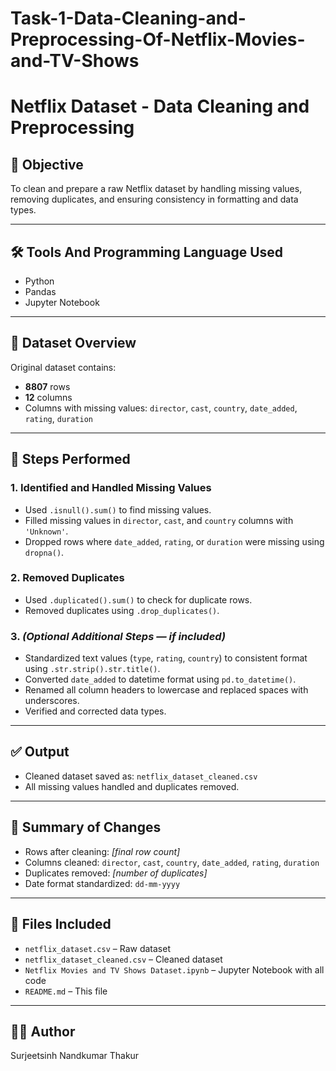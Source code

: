# Task-1-Data-Cleaning-and-Preprocessing-Of-Netflix-Movies-and-TV-Shows

# Netflix Dataset - Data Cleaning and Preprocessing

## 📌 Objective
To clean and prepare a raw Netflix dataset by handling missing values, removing duplicates, and ensuring consistency in formatting and data types.

---

## 🛠️ Tools And Programming Language Used
- Python
- Pandas
- Jupyter Notebook

---

## 📂 Dataset Overview
Original dataset contains:
- **8807** rows
- **12** columns
- Columns with missing values: `director`, `cast`, `country`, `date_added`, `rating`, `duration`

---

## 🔧 Steps Performed

### 1. **Identified and Handled Missing Values**
- Used `.isnull().sum()` to find missing values.
- Filled missing values in `director`, `cast`, and `country` columns with `'Unknown'`.
- Dropped rows where `date_added`, `rating`, or `duration` were missing using `dropna()`.

### 2. **Removed Duplicates**
- Used `.duplicated().sum()` to check for duplicate rows.
- Removed duplicates using `.drop_duplicates()`.

### 3. *(Optional Additional Steps — if included)*
- Standardized text values (`type`, `rating`, `country`) to consistent format using `.str.strip().str.title()`.
- Converted `date_added` to datetime format using `pd.to_datetime()`.
- Renamed all column headers to lowercase and replaced spaces with underscores.
- Verified and corrected data types.

---

## ✅ Output
- Cleaned dataset saved as: `netflix_dataset_cleaned.csv`
- All missing values handled and duplicates removed.

---

## 📄 Summary of Changes
- Rows after cleaning: *[final row count]*  
- Columns cleaned: `director`, `cast`, `country`, `date_added`, `rating`, `duration`  
- Duplicates removed: *[number of duplicates]*  
- Date format standardized: `dd-mm-yyyy`

---

## 📁 Files Included
- `netflix_dataset.csv` – Raw dataset
- `netflix_dataset_cleaned.csv` – Cleaned dataset
- `Netflix Movies and TV Shows Dataset.ipynb` – Jupyter Notebook with all code
- `README.md` – This file

---

## 👨‍💻 Author
Surjeetsinh Nandkumar Thakur  

